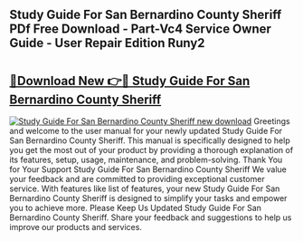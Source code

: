 ## Study Guide For San Bernardino County Sheriff PDf Free Download - Part-Vc4 Service Owner Guide - User Repair Edition Runy2

# <h2><a href="http://bc53951.oget.top/?id=Study+Guide+For+San+Bernardino+County+Sheriff">🔗Download New 👉🔴 Study Guide For San Bernardino County Sheriff</a></h2>

[![Study Guide For San Bernardino County Sheriff new download](https://i.imgur.com/5g1atiW.png)](http://bc53951.oget.top/?id=Study+Guide+For+San+Bernardino+County+Sheriff)
Greetings and welcome to the user manual for your newly updated Study Guide For San Bernardino County Sheriff. This manual is specifically designed to help you get the most out of your product by providing a thorough explanation of its features, setup, usage, maintenance, and problem-solving. Thank You for Your Support Study Guide For San Bernardino County Sheriff We value your feedback and are committed to providing exceptional customer service. With features like list of features, your new Study Guide For San Bernardino County Sheriff is designed to simplify your tasks and empower you to achieve more. Please Keep Us Updated Study Guide For San Bernardino County Sheriff. Share your feedback and suggestions to help us improve our products and services.
